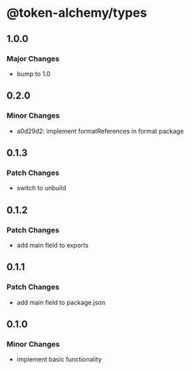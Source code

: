 # @token-alchemy/types

## 1.0.0

### Major Changes

- bump to 1.0

## 0.2.0

### Minor Changes

- a0d29d2: implement formatReferences in format package

## 0.1.3

### Patch Changes

- switch to unbuild

## 0.1.2

### Patch Changes

- add main field to exports

## 0.1.1

### Patch Changes

- add main field to package.json

## 0.1.0

### Minor Changes

- implement basic functionality
